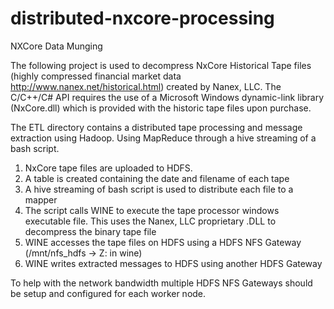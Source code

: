 # distributed-nxcore-processing
NXCore Data Munging

The following project is used to decompress NxCore Historical Tape files (highly compressed financial market data http://www.nanex.net/historical.html) created by Nanex, LLC. The C/C++/C# API requires the use of a Microsoft Windows dynamic-link library (NxCore.dll) which is provided with the historic tape files upon purchase.


The ETL directory contains a distributed tape processing and message extraction using Hadoop. Using MapReduce through a hive streaming of a bash script.
1.	NxCore tape files are uploaded to HDFS.
2.	A table is created containing the date and filename of each tape
3.	A hive streaming of bash script is used to distribute each file to a mapper
4.	The script calls WINE to execute the tape processor windows executable file. This uses the Nanex, LLC proprietary .DLL to decompress the binary tape file
5.	WINE accesses the tape files on HDFS using a HDFS NFS Gateway (/mnt/nfs_hdfs -> Z: in wine)
6.	WINE writes extracted messages to HDFS using another HDFS Gateway

To help with the network bandwidth multiple HDFS NFS Gateways should be setup and configured for each worker node.
